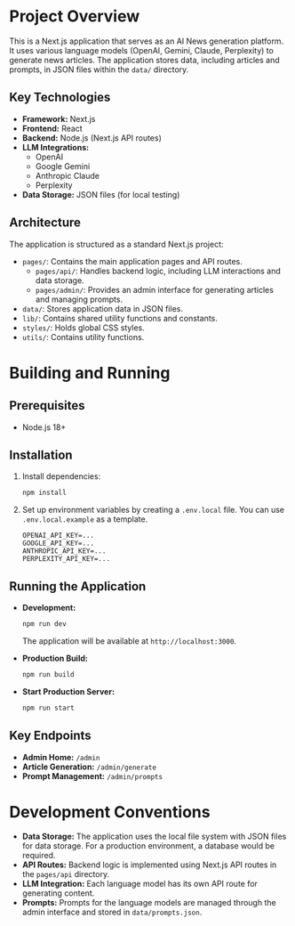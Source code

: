 # Project Overview

This is a Next.js application that serves as an AI News generation platform. It uses various language models (OpenAI, Gemini, Claude, Perplexity) to generate news articles. The application stores data, including articles and prompts, in JSON files within the `data/` directory.

## Key Technologies

*   **Framework:** Next.js
*   **Frontend:** React
*   **Backend:** Node.js (Next.js API routes)
*   **LLM Integrations:**
    *   OpenAI
    *   Google Gemini
    *   Anthropic Claude
    *   Perplexity
*   **Data Storage:** JSON files (for local testing)

## Architecture

The application is structured as a standard Next.js project:

*   `pages/`: Contains the main application pages and API routes.
    *   `pages/api/`: Handles backend logic, including LLM interactions and data storage.
    *   `pages/admin/`: Provides an admin interface for generating articles and managing prompts.
*   `data/`: Stores application data in JSON files.
*   `lib/`: Contains shared utility functions and constants.
*   `styles/`: Holds global CSS styles.
*   `utils/`: Contains utility functions.

# Building and Running

## Prerequisites

*   Node.js 18+

## Installation

1.  Install dependencies:
    ```bash
    npm install
    ```

2.  Set up environment variables by creating a `.env.local` file. You can use `.env.local.example` as a template.
    ```
    OPENAI_API_KEY=...
    GOOGLE_API_KEY=...
    ANTHROPIC_API_KEY=...
    PERPLEXITY_API_KEY=...
    ```

## Running the Application

*   **Development:**
    ```bash
    npm run dev
    ```
    The application will be available at `http://localhost:3000`.

*   **Production Build:**
    ```bash
    npm run build
    ```

*   **Start Production Server:**
    ```bash
    npm run start
    ```

## Key Endpoints

*   **Admin Home:** `/admin`
*   **Article Generation:** `/admin/generate`
*   **Prompt Management:** `/admin/prompts`

# Development Conventions

*   **Data Storage:** The application uses the local file system with JSON files for data storage. For a production environment, a database would be required.
*   **API Routes:** Backend logic is implemented using Next.js API routes in the `pages/api` directory.
*   **LLM Integration:** Each language model has its own API route for generating content.
*   **Prompts:** Prompts for the language models are managed through the admin interface and stored in `data/prompts.json`.
